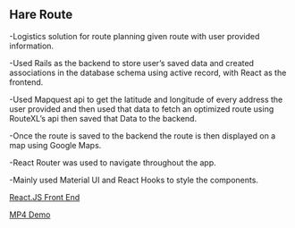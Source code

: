 ## Hare Route

-Logistics solution for route planning given route with user provided information. 

-Used Rails as the backend to store user’s saved data and created associations in the database schema using active record, with React as the frontend.

-Used Mapquest api to get the latitude and longitude of every address the user provided and then used that data to fetch an optimized route using RouteXL’s api then saved that Data to the backend. 

-Once the route is saved to the backend the route is then displayed on a map using Google Maps. 

-React Router was used to navigate throughout the app. 

-Mainly used Material UI and React Hooks to style the components. 

[React.JS Front End](https://github.com/villatrue/hareroutefronttwo)

[MP4 Demo](https://thumbs.gfycat.com/AdmiredCornyAmphibian-mobile.mp4)

